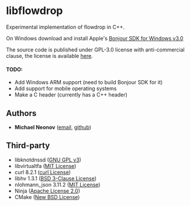 # libflowdrop

Experimental implementation of flowdrop in C++.

On Windows download and install Apple's [Bonjour SDK for Windows v3.0](https://raw.githubusercontent.com/noseam-env/libflowdrop/master/redist/bonjoursdksetup.exe)

The source code is published under GPL-3.0 license with anti-commercial clause, the license is available [here](https://github.com/noseam-env/libflowdrop/blob/master/LICENSE).

#### TODO:

- Add Windows ARM support (need to build Bonjour SDK for it)
- Add support for mobile operating systems
- Make a C header (currently has a C++ header)


## Authors

- **Michael Neonov** ([email](mailto:two.nelonn@gmail.com), [github](https://github.com/Nelonn))


## Third-party

* libknotdnssd ([GNU GPL v3](https://github.com/noseam-env/libknotdnssd/blob/master/LICENSE))
* libvirtualtfa ([MIT License](https://github.com/noseam-env/libvirtualtfa/blob/master/LICENSE))
* curl 8.2.1 ([curl License](https://curl.se/docs/copyright.html))
* libhv 1.3.1 ([BSD 3-Clause License](https://github.com/ithewei/libhv/blob/v1.3.1/LICENSE))
* nlohmann_json 3.11.2 ([MIT License](https://github.com/nlohmann/json/blob/v3.11.2/LICENSE.MIT))
* Ninja ([Apache License 2.0](https://github.com/ninja-build/ninja/blob/master/COPYING))
* CMake ([New BSD License](https://github.com/Kitware/CMake/blob/master/Copyright.txt))
